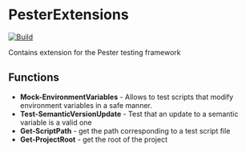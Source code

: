 # PesterExtensions

[![Build](https://github.com/BusHero/PesterExtensions/actions/workflows/build.yml/badge.svg?branch=main)](https://github.com/BusHero/PesterExtensions/actions/workflows/build.yml)

Contains extension for the Pester testing framework

## Functions

- **Mock-EnvironmentVariables** - Allows to test scripts that modify environment
variables in a safe manner.
- **Test-SemanticVersionUpdate** - Test that an update to a semantic variable 
is a valid one
- **Get-ScriptPath** - get the path corresponding to a test script file
- **Get-ProjectRoot** - get the root of the project
